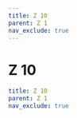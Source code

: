 ```yaml
---
title: Z 10
parent: Z 1
nav_exclude: true
---
```

# Z 10

```yaml
title: Z 10
parent: Z 1
nav_exclude: true
```
